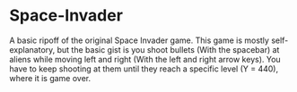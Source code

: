 # Space-Invader
A basic ripoff of the original Space Invader game. 
This game is mostly self-explanatory, but the basic gist is you shoot bullets (With the spacebar) at aliens while moving left and right (With the left and right arrow keys).
You have to keep shooting at them until they reach a specific level (Y = 440), where it is game over.
